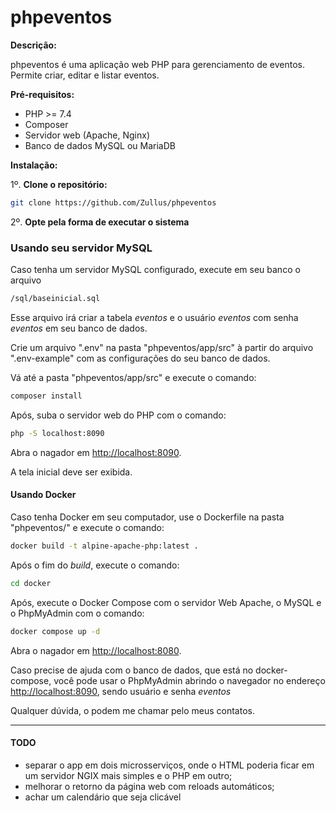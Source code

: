 # phpeventos

**Descrição:**

phpeventos é uma aplicação web PHP para gerenciamento de eventos. Permite criar, editar e listar eventos.

**Pré-requisitos:**

* PHP >= 7.4
* Composer
* Servidor web (Apache, Nginx)
* Banco de dados MySQL ou MariaDB

**Instalação:**

1º. **Clone o repositório:**

   ```bash
   git clone https://github.com/Zullus/phpeventos
   ```

2º. **Opte pela forma de executar o sistema**

### Usando seu servidor MySQL

Caso tenha um servidor MySQL configurado, execute em seu banco o arquivo

   ```bash
   /sql/baseinicial.sql
   ```

Esse arquivo irá criar a tabela _eventos_ e o usuário _eventos_ com senha _eventos_ em seu banco de dados.

Crie um arquivo ".env" na pasta "phpeventos/app/src" à partir do arquivo ".env-example" com as configurações do seu banco de dados.

Vá até a pasta "phpeventos/app/src" e execute o comando:

   ```bash
   composer install
   ```

Após, suba o servidor web do PHP com o comando:

   ```bash
   php -S localhost:8090
   ```

Abra o nagador em <http://localhost:8090>.

A tela inicial deve ser exibida.

#### Usando Docker

Caso tenha Docker em seu computador, use o Dockerfile na pasta "phpeventos/" e execute o comando:

   ```bash
   docker build -t alpine-apache-php:latest .  
   ```

Após o fim do _build_, execute o comando:

   ```bash
   cd docker  
   ```

Após, execute o Docker Compose com o servidor Web Apache, o MySQL e o PhpMyAdmin com o comando:

   ```bash
   docker compose up -d  
   ```

Abra o nagador em <http://localhost:8080>.

Caso precise de ajuda com o banco de dados, que está no docker-compose, você pode usar o PhpMyAdmin abrindo o navegador no endereço <http://localhost:8090>, sendo usuário e senha _eventos_

Qualquer dúvida, o podem me chamar pelo meus contatos.

---

#### TODO

* separar o app em dois microsserviços, onde o HTML poderia ficar em um servidor NGIX mais simples e o PHP em outro;
* melhorar o retorno da página web com reloads automáticos;
* achar um calendário que seja clicável
